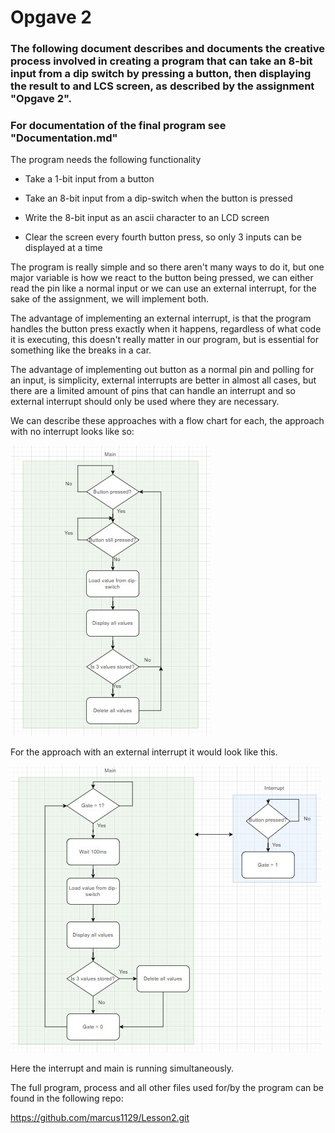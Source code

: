 # Opgave 2

### The following document describes and documents the creative process involved in creating a program that can take an 8-bit input from a dip switch by pressing a button, then displaying the result to and LCS screen, as described by the assignment "Opgave 2".

### For documentation of the final program see "Documentation.md"

The program needs the following functionality

- Take a 1-bit input from a button

- Take an 8-bit input from a dip-switch when the button is pressed
- Write the 8-bit input as an ascii character to an LCD screen
- Clear the screen every fourth button press, so only 3 inputs can be displayed at a time



The program is really simple and so there aren't many ways to do it, but one major variable is how we react to the button being pressed, we can either read the pin like a normal input or we can use an external interrupt, for the sake of the assignment, we will implement both.

The advantage of implementing an external interrupt, is that the program handles the button press exactly when it happens, regardless of what code it is executing, this doesn't really matter in our program, but is essential for something like the breaks in a car.

The advantage of implementing out button as a normal pin and polling for an input, is simplicity, external interrupts are better in almost all cases, but there are a limited amount of pins that can handle an interrupt and so external interrupt should only be used where they are necessary.



We can describe these approaches with a flow chart for each, the approach with no interrupt looks like so:

![](Graphs/NoInterruptFlowchart.jpg)

For the approach with an external interrupt it would look like this.

![](Graphs/InterruptFlowchart.jpg)

Here the interrupt and main is running simultaneously.





The full program, process and all other files used for/by the program can be found in the following repo:

https://github.com/marcus1129/Lesson2.git